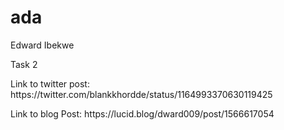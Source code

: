 # ada
<p>Edward Ibekwe</p>
<p>Task 2</p>
<p>Link to twitter post: https://twitter.com/blankkhordde/status/1164993370630119425</p>
<p>Link to blog Post: https://lucid.blog/dward009/post/1566617054</p>

